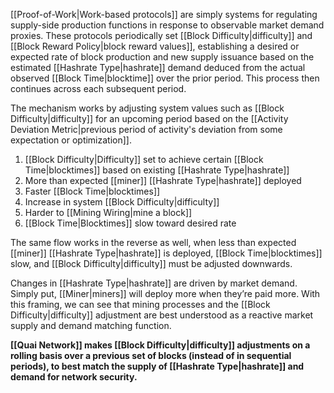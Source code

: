 [[Proof-of-Work|Work-based protocols]] are simply systems for regulating supply-side production functions in response to observable market demand proxies. These protocols periodically set [[Block Difficulty|difficulty]] and [[Block Reward Policy|block reward values]], establishing a desired or expected rate of block production and new supply issuance based on the estimated [[Hashrate Type|hashrate]] demand deduced from the actual observed [[Block Time|blocktime]] over the prior period. This process then continues across each subsequent period.

The mechanism works by adjusting system values such as [[Block Difficulty|difficulty]] for an upcoming period based on the [[Activity Deviation Metric|previous period of activity's deviation from some expectation or optimization]].

1. [[Block Difficulty|Difficulty]] set to achieve certain [[Block Time|blocktimes]] based on existing [[Hashrate Type|hashrate]]
2. More than expected [[miner]] [[Hashrate Type|hashrate]] deployed
3. Faster [[Block Time|blocktimes]]
4. Increase in system [[Block Difficulty|difficulty]]
5. Harder to [[Mining Wiring|mine a block]]
6. [[Block Time|Blocktimes]] slow toward desired rate

The same flow works in the reverse as well, when less than expected [[miner]] [[Hashrate Type|hashrate]] is deployed, [[Block Time|blocktimes]] slow, and [[Block Difficulty|difficulty]] must be adjusted downwards.

Changes in [[Hashrate Type|hashrate]] are driven by market demand. Simply put, [[Miner|miners]] will deploy more when they’re paid more. With this framing, we can see that mining processes and the [[Block Difficulty|difficulty]] adjustment are best understood as a reactive market supply and demand matching function.

**[[Quai Network]] makes [[Block Difficulty|difficulty]] adjustments on a rolling basis over a previous set of blocks (instead of in sequential periods), to best match the supply of [[Hashrate Type|hashrate]] and demand for network security.**
